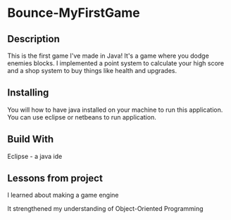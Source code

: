 # Bounce-MyFirstGame

## Description

This is the first game I've made in Java! It's a game where you dodge enemies blocks. 
I implemented a point system to calculate your high score and a shop system to buy
things like health and upgrades.


## Installing

You will how to have java installed on your machine to run this application. You can
use eclipse or netbeans to run application.

## Build With
Eclipse - a java ide

## Lessons from project

I learned about making a game engine 

It strengthened my understanding of Object-Oriented Programming

